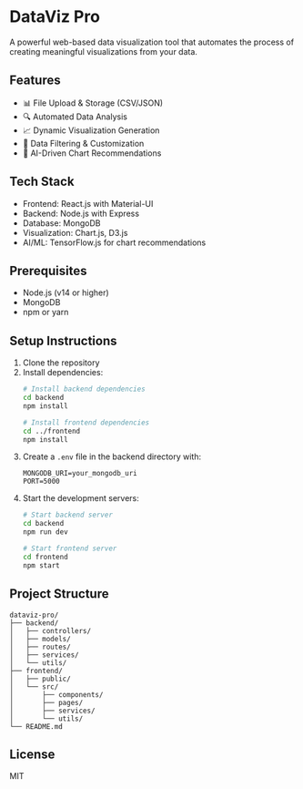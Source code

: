 # DataViz Pro

A powerful web-based data visualization tool that automates the process of creating meaningful visualizations from your data.

## Features

- 📊 File Upload & Storage (CSV/JSON)
- 🔍 Automated Data Analysis
- 📈 Dynamic Visualization Generation
- 🎨 Data Filtering & Customization
- 🤖 AI-Driven Chart Recommendations

## Tech Stack

- Frontend: React.js with Material-UI
- Backend: Node.js with Express
- Database: MongoDB
- Visualization: Chart.js, D3.js
- AI/ML: TensorFlow.js for chart recommendations

## Prerequisites

- Node.js (v14 or higher)
- MongoDB
- npm or yarn

## Setup Instructions

1. Clone the repository
2. Install dependencies:
   ```bash
   # Install backend dependencies
   cd backend
   npm install

   # Install frontend dependencies
   cd ../frontend
   npm install
   ```
3. Create a `.env` file in the backend directory with:
   ```
   MONGODB_URI=your_mongodb_uri
   PORT=5000
   ```
4. Start the development servers:
   ```bash
   # Start backend server
   cd backend
   npm run dev

   # Start frontend server
   cd frontend
   npm start
   ```

## Project Structure

```
dataviz-pro/
├── backend/
│   ├── controllers/
│   ├── models/
│   ├── routes/
│   ├── services/
│   └── utils/
├── frontend/
│   ├── public/
│   └── src/
│       ├── components/
│       ├── pages/
│       ├── services/
│       └── utils/
└── README.md
```

## License

MIT 